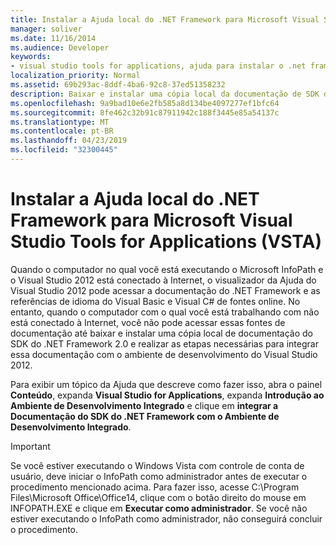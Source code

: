 ```yaml
---
title: Instalar a Ajuda local do .NET Framework para Microsoft Visual Studio Tools for Applications (VSTA)
manager: soliver
ms.date: 11/16/2014
ms.audience: Developer
keywords:
- visual studio tools for applications, ajuda para instalar o .net framework,VSTA, Ajuda para instalar o .NET Framework,Ajuda para instalar o .NET Framework [InfoPath 2007],InfoPath 2007, Ajuda para instalar o .NET Framework
localization_priority: Normal
ms.assetid: 69b293ac-8ddf-4ba6-92c8-37ed51358232
description: Baixar e instalar uma cópia local da documentação de SDK do .NET Framework 2.0 e realizar as etapas necessárias para integrar essa documentação com o ambiente de desenvolvimento do Visual Studio 2012.
ms.openlocfilehash: 9a9bad10e6e2fb585a8d134be4097277ef1bfc64
ms.sourcegitcommit: 8fe462c32b91c87911942c188f3445e85a54137c
ms.translationtype: MT
ms.contentlocale: pt-BR
ms.lasthandoff: 04/23/2019
ms.locfileid: "32300445"
---
```

# <a name="install-local-net-framework-help-for-visual-studio-tools-for-applications"></a>Instalar a Ajuda local do .NET Framework para Microsoft Visual Studio Tools for Applications (VSTA)

Quando o computador no qual você está executando o Microsoft InfoPath e o Visual Studio 2012 está conectado à Internet, o visualizador da Ajuda do Visual Studio 2012 pode acessar a documentação do .NET Framework e as referências de idioma do Visual Basic e Visual C# de fontes online. No entanto, quando o computador com o qual você está trabalhando com não está conectado à Internet, você não pode acessar essas fontes de documentação até baixar e instalar uma cópia local de documentação do SDK do .NET Framework 2.0 e realizar as etapas necessárias para integrar essa documentação com o ambiente de desenvolvimento do Visual Studio 2012.
  
Para exibir um tópico da Ajuda que descreve como fazer isso, abra o painel **Conteúdo**, expanda **Visual Studio for Applications**, expanda **Introdução ao Ambiente de Desenvolvimento Integrado** e clique em **integrar a Documentação do SDK do .NET Framework com o Ambiente de Desenvolvimento Integrado**.
  
> [!IMPORTANT]
> Se você estiver executando o Windows Vista com controle de conta de usuário, deve iniciar o InfoPath como administrador antes de executar o procedimento mencionado acima. Para fazer isso, acesse C:\Program Files\Microsoft Office\Office14, clique com o botão direito do mouse em INFOPATH.EXE e clique em **Executar como administrador**. Se você não estiver executando o InfoPath como administrador, não conseguirá concluir o procedimento. 
  

